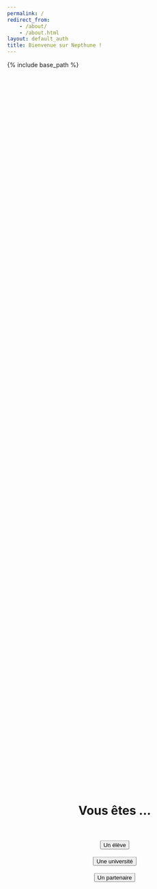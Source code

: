 ```yaml
---
permalink: /
redirect_from:
    - /about/
    - /about.html
layout: default_auth
title: Bienvenue sur Nepthune !
---
```

{% include base_path %}


<html lang="fr">
<head>
    <meta name="viewport" content="width=device-width, initial-scale=1.0">
    <meta charset="utf-8">
</head>
<body>
    <div class="container" style="">
        <h1>Vous êtes ...</h1>
        <br><br>
        <div class="text-center">
            <button class="form__button" type="submit" onClick="location.href='./authentification-eleve.html';">Un élève</button>
            <br><br>
            <button class="form__button" type="submit" onclick="location.href='./authentification-universite.html';">Une université</button>
            <br><br>
            <button class="form__button" type="submit" onclick="location.href='./authentification-partenaire.html';">Un partenaire</button>
            <br>
        </div>
    </div>
</body>
</html>
<style>
    div.container {
        position: absolute;
        top: 50%;
        left: 50%;
        transform: translate(-50%, -50%);
        text-align: center;
        align-items: center;
        justify-content: center;
    }

</style>